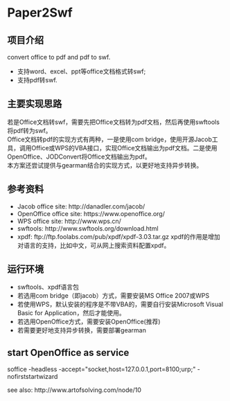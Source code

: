 Paper2Swf
=========

<h2>项目介绍</h2>
convert office to pdf and pdf to swf.
<ul>
<li>支持word、excel、ppt等office文档格式转swf;</li>
<li>支持pdf转swf.</li>
</ul>

<h2>主要实现思路</h2>
若是Office文档转swf，需要先把Office文档转为pdf文档，然后再使用swftools将pdf转为swf。<br/>
Office文档转pdf的实现方式有两种，一是使用com bridge，使用开源Jacob工具，调用Office或WPS的VBA接口，实现Office文档输出为pdf文档。二是使用OpenOffice、JODConvert将Office文档输出为pdf。<br/>
本方案还尝试提供与gearman结合的实现方式，以更好地支持异步转换。

<h2>参考资料</h2>
<ul>
<li>Jacob office site: http://danadler.com/jacob/</li>
<li>OpenOffice office site: https://www.openoffice.org/</li>
<li>WPS office site: http://www.wps.cn/ </li>
<li>swftools: http://www.swftools.org/download.html </li>
<li>xpdf: ftp://ftp.foolabs.com/pub/xpdf/xpdf-3.03.tar.gz xpdf的作用是增加对语言的支持，比如中文，可从网上搜索资料配置xpdf。</li>
</ul>

<h2>运行环境</h2>
<ul>
<li>swftools、xpdf语言包</li>
<li>若选用com bridge（即jacob）方式，需要安装MS Office 2007或WPS</li>
<li>若使用WPS，默认安装的程序是不带VBA的，需要自行安装Microsoft Visual Basic for Application，然后才能使用。</li>
<li>若选用OpenOffice方式，需要安装OpenOffice(推荐)</li>
<li>若需要更好地支持异步转换，需要部署gearman</li>
</ul>

<h2>start OpenOffice as service</h2>
soffice -headless -accept="socket,host=127.0.0.1,port=8100;urp;" -nofirststartwizard
<p>see also: http://www.artofsolving.com/node/10</p>
